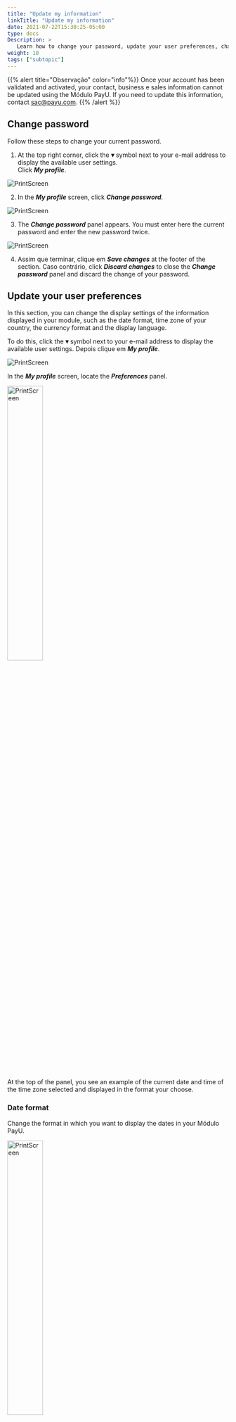 ```yaml
---
title: "Update my information"
linkTitle: "Update my information"
date: 2021-07-22T15:30:25-05:00
type: docs
Description: >
   Learn how to change your password, update your user preferences, change the merchant's logo and request the change of your Bank information.
weight: 10
tags: ["subtopic"]
---
```

{{% alert title="Observação" color="info"%}}
Once your account has been validated and activated, your contact, business e sales information cannot be updated using the Módulo PayU. If you need to update this information, contact sac@payu.com.
{{% /alert %}}

## Change password
Follow these steps to change your current password.

1. At the top right corner, click the **▾** symbol next to your e-mail address to display the available user settings.<br>Click _**My profile**_.

![PrintScreen](/assets/UserPreferences/UserPreferences_01.png)

2. In the _**My profile**_ screen, click _**Change password**_.

![PrintScreen](/assets/UserPreferences/UserPreferences_02.png)

3. The _**Change password**_ panel appears. You must enter here the current password and enter the new password twice.

![PrintScreen](/assets/UserPreferences/UserPreferences_03.png)

4. Assim que terminar, clique em  _**Save changes**_ at the footer of the section. Caso contrário, click _**Discard changes**_ to close the _**Change password**_ panel and discard the change of your password.

## Update your user preferences
In this section, you can change the display settings of the information displayed in your module, such as the date format, time zone of your country, the currency format and the display language.

To do this, click the **▾** symbol next to your e-mail address to display the available user settings. Depois clique em _**My profile**_.

![PrintScreen](/assets/UserPreferences/UserPreferences_01.png)

In the _**My profile**_ screen, locate the _**Preferences**_ panel.

<img src="/assets/UserPreferences/UserPreferences_04.png" alt="PrintScreen" width="40%"/><br>

At the top of the panel, you see an example of the current date and time of the time zone selected and displayed in the format your choose.

### Date format
Change the format in which you want to display the dates in your Módulo PayU.

<img src="/assets/UserPreferences/UserPreferences_05.png" alt="PrintScreen" width="40%"/><br>

You can use any of the following formats:

| Formato      | English Formato | Exemplo<br>_August 24, 2021_ |
|-------------|----------------|------------------------------|
| dd/mm/aaaa  | dd/mm/yyyy     | 24/08/2021                   |
| mm/dd/aaaa  | mm/dd/yyyy     | 08/24/2021                   |
| aaaa/mm/dd  | yyyy/mm/dd     | 2021/08/24                   |
| aaaa/mmm/dd | yyyy/mmm/dd    | 2021/Aug/24                  |
| dd-mm-aaaa  | dd-mm-yyyy     | 24-08-2021                   |
| mm-dd-aaaa  | mm-dd-yyyy     | 08-24-2021                   |
| aaaa-mm-dd  | yyyy-mm-dd     | 2021-08-24                   |
| aaaa-mmm-dd | yyyy-mmm-dd    | 2021-Aug-24                  |

### Time Zone 
Change the time zone of the country in which you want to display the transaction’s information.

<img src="/assets/UserPreferences/UserPreferences_06.png" alt="PrintScreen" width="40%"/>

### Currency format
Change the display format of the currency values shown in your Módulo PayU.

<img src="/assets/UserPreferences/UserPreferences_07.png" alt="PrintScreen" width="40%"/>

### Language
Change the language of your Módulo PayU.

<img src="/assets/UserPreferences/UserPreferences_08.png" alt="PrintScreen" width="40%"/>

{{% alert title="Observação" color="info"%}}
After changing any of the user settings, do not forget to click _**Save changes**_ button at the footer of the section to apply the changes.
{{% /alert %}}

## Change your logo
Using the Módulo PayU, you can upload the logo of your merchant so it can be displayed in our Web checkout.

![PrintScreen](/assets/Logo/Logo_01.png)

To upload ou update your logo, follow these steps.

1. In the account options, expand the current account using the **▾** symbol. Then, select _**Your sale information**_.

<img src="/assets/Logo/Logo_02.png" alt="PrintScreen" width="30%"/><br>

2. In the _**Your sales information**_ window, find the _Merchant logo_ field.<br>If you have not uploaded a logo yet, click the _**Select your logo**_ link. Caso contrário, use the _**Change logo**_ link.

![PrintScreen](/assets/Logo/Logo_03.png)
![PrintScreen](/assets/Logo/Logo_04.png)

3. The upload panel appears, locate the image of your logo in your local machine. 

4. The máximo size allowed for your logo is 350x90 pixels, if the selected image is bigger than this size, you can crop it using the upload panel. Furthermore, this panel provides options to zoom in ou rotate the image.<br>When finish, click _**Save**_.

<img src="/assets/Logo/Logo_05.png" alt="PrintScreen" width="50%"/>

## Request the change of your bank account 
Once your account has been verified by our Risk team, you can request the update of your bank information. Due to security reasons, the update of bank information must be verified again as when you create the account.

To request the update of your Bank account, expand _**Transfers**_ option at the left menu. Then, select _**Edit bank details**_.

![PrintScreen](/assets/BankInformation/BankInformation_01.png)

The _**Bank information**_ option opens, click the _**Edit**_ link to enable the fields of the bank account.

![PrintScreen](/assets/BankInformation/BankInformation_02.png)

Provide the information related to your Bank Account such as: country, bank, account number, etc. 

![PrintScreen](/assets/BankInformation/BankInformation_03.png)

{{% alert title="Considerations" color="info"%}}
* The information available depends on the country of your account.
* If the Bank account is foreign, you must provide the information of the **Intermediary bank** such as its name, the _ABA code_ e the _Swift code_.
{{% /alert %}}

Along with the information you provide, you need to attach a certification issued by your bank to proof the veracity and authenticity of the information. 

![PrintScreen](/assets/BankInformation/BankInformation_04.png)

When finish, click _**Save changes**_. When the information is submitted, you are prompted about the result of the operation.

<img src="/assets/BankInformation/BankInformation_05.png" alt="PrintScreen" width="50%"/><br>

Furthermore, you receive an e-mail informing the request and providing a ticket number.

The procedure to validate your account take up two dias úteis. In the meantime, the information you provide is loaded in the **_Bank account under analysis_** panel.

![PrintScreen](/assets/BankInformation/BankInformation_06.png)

As soon as your bank account information has been validated by our Risk team, you can transfer to it the funds collected in your PayU account. While the new account is under validation, the transfers you make are sent to the former bank account.